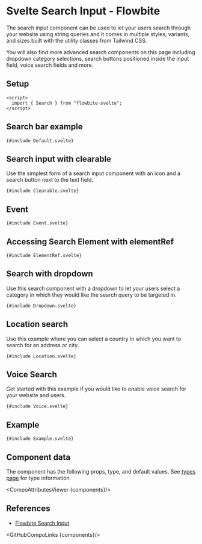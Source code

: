 # Svelte Search Input - Flowbite


The search input component can be used to let your users search through your website using string queries and it comes in multiple styles, variants, and sizes built with the utility classes from Tailwind CSS.

You will also find more advanced search components on this page including dropdown category selections, search buttons positioned inside the input field, voice search fields and more.

## Setup

```svelte
<script>
  import { Search } from "flowbite-svelte";
</script>
```

## Search bar example

```svelte
{#include Default.svelte}
```

## Search input with clearable

Use the simplest form of a search input component with an icon and a search button next to the text field.

```svelte
{#include Clearable.svelte}
```

## Event

```svelte
{#include Event.svelte}
```

## Accessing Search Element with elementRef

```svelte
{#include ElementRef.svelte}
```

## Search with dropdown

Use this search component with a dropdown to let your users select a category in which they would like the search query to be targeted in.

```svelte
{#include Dropdown.svelte}
```

## Location search

Use this example where you can select a country in which you want to search for an address or city.

```svelte
{#include Location.svelte}
```

## Voice Search

Get started with this example if you would like to enable voice search for your website and users.

```svelte
{#include Voice.svelte}
```

## Example

```svelte
{#include Example.svelte}
```

## Component data

The component has the following props, type, and default values. See [types page](/docs/pages/typescript) for type information.

<CompoAttributesViewer {components}/>

## References

- [Flowbite Search Input](https://flowbite.com/docs/forms/search-input/)

<GitHubCompoLinks {components}/>
